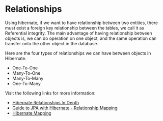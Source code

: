 # Relationships

Using hibernate, if we want to have relationship between two entities, there must exist a foreign key relationship between the tables, we call it as Referential integrity. The main advantage of having relationship between objects is, we can do operation on one object, and the same operation can transfer onto the other object in the database.

Here are the four types of relationships we can have between objects in Hibernate.

- One-To-One
- Many-To-One
- Many-To-Many
- One-To-Many

Visit the following links for more information:

- [Hibernate Relationships In Depth](https://www.java4s.com/hibernate/hibernate-relationships-in-depth/)
- [Guide to JPA with Hibernate - Relationship Mapping](https://stackabuse.com/a-guide-to-jpa-with-hibernate-relationship-mapping/)
- [Hibernate Mapping](https://dzone.com/articles/hibernate-mapping)
